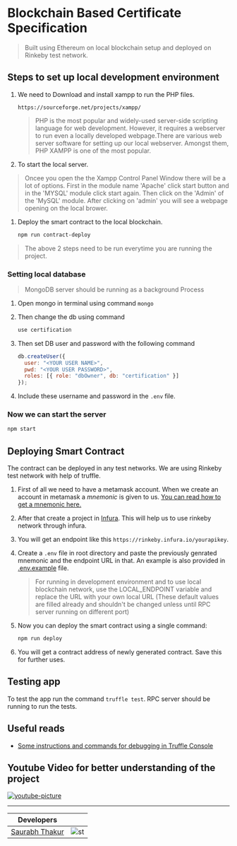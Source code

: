 # Blockchain Based Certificate Specification
>Built using Ethereum on local blockchain setup and deployed on Rinkeby test network.

## Steps to set up local development environment

1. We need to Download and install xampp to run the PHP files.

   ```
   https://sourceforge.net/projects/xampp/
   ```

   > PHP is the most popular and widely-used server-side scripting language for web development. However, it requires a webserver to run even a locally developed webpage.There are various web server software for setting up our local webserver. Amongst them, PHP XAMPP is one of the most popular.

1. To start the local server.

 > Oncee you open the the Xampp Control Panel Window there will be a lot of options. First in the module name 'Apache' click start button and in the 'MYSQL' module click start again. Then click on the 'Admin' of the 'MySQL' module. After clicking on 'admin' you will see a webpage opening on the local brower.
  

  
1. Deploy the smart contract to the local blockchain.

   ```bash
   npm run contract-deploy
   ```

> The above 2 steps need to be run everytime you are running the project.

### Setting local database

> MongoDB server should be running as a background Process

1. Open mongo in terminal using command `mongo`

1. Then change the db using command

   ```bash
   use certification
   ```

1. Then set DB user and password with the following command

   ```javascript
   db.createUser({
     user: "<YOUR USER NAME>",
     pwd: "<YOUR USER PASSWORD>",
     roles: [{ role: "dbOwner", db: "certification" }]
   });
   ```

1. Include these username and password in the `.env` file.

### Now we can start the server

```bash
npm start
```

## Deploying Smart Contract

The contract can be deployed in any test networks. We are using Rinkeby test network with help of truffle.

1. First of all we need to have a metamask account. When we create an account in metamask a _mnemonic_ is given to us. [You can read how to get a mnemonic here.](https://support.dex.top/hc/en-us/articles/360004125614-How-to-Create-Mnemonic-Phrase-with-MetaMask-)

1. After that create a project in [Infura](https://infura.io). This will help us to use rinkeby network through infura.

1. You will get an endpoint like this `https://rinkeby.infura.io/yourapikey`.

1. Create a `.env` file in root directory and paste the previously genrated mnemonic and the endpoint URL in that. An example is also provided in [.env.example](./.env.example) file.

   > For running in development environment and to use local blockchain network, use the LOCAL_ENDPOINT variable and replace the URL with your own local URL (These default values are filled already and shouldn't be changed unless until RPC server running on different port)

1. Now you can deploy the smart contract using a single command:

   ```BASH
   npm run deploy
   ```

1. You will get a contract address of newly generated contract. Save this for further uses.

## Testing app

To test the app run the command `truffle test`. RPC server should be running to run the tests.

## Useful reads

- [Some instructions and commands for debugging in Truffle Console](./instructions/COMMANDS.md)

## Youtube Video for better understanding of the project

[![youtube-picture](https://img.youtube.com/vi/pByqlMCx7Bk/maxresdefault.jpg)](https://www.youtube.com/watch?v=pByqlMCx7Bk)

---

| Developers                                             |                                                               |
| ------------------------------------------------------ | ------------------------------------------------------------- |
| [Saurabh Thakur](https://github.com/thakursaurabh1998) | ![st](https://avatars0.githubusercontent.com/u/18613564?s=50) |
